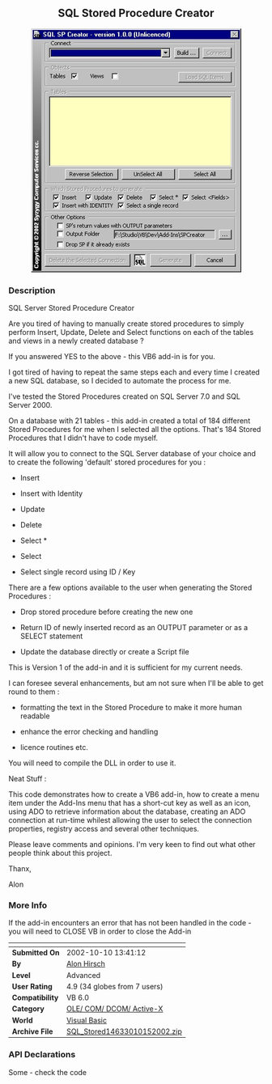 ﻿<div align="center">

## SQL Stored Procedure Creator

<img src="PIC20021015738556680.jpg">
</div>

### Description

SQL Server Stored Procedure Creator

Are you tired of having to manually create stored procedures to simply perform Insert, Update, Delete and Select functions on each of the tables and views in a newly created database ?

If you answered YES to the above - this VB6 add-in is for you.

I got tired of having to repeat the same steps each and every time I created a new SQL database, so I decided to automate the process for me.

I've tested the Stored Procedures created on SQL Server 7.0 and SQL Server 2000.

On a database with 21 tables - this add-in created a total of 184 different Stored Procedures for me when I selected all the options. That's 184 Stored Procedures that I didn't have to code myself.

It will allow you to connect to the SQL Server database of your choice and to create the following 'default' stored procedures for you :

- Insert

- Insert with Identity

- Update

- Delete

- Select *

- Select <column list>

- Select single record using ID / Key

There are a few options available to the user when generating the Stored Procedures :

- Drop stored procedure before creating the new one

- Return ID of newly inserted record as an OUTPUT parameter or as a SELECT statement

- Update the database directly or create a Script file

This is Version 1 of the add-in and it is sufficient for my current needs.

I can foresee several enhancements, but am not sure when I'll be able to get round to them :

- formatting the text in the Stored Procedure to make it more human readable

- enhance the error checking and handling

- licence routines etc.

You will need to compile the DLL in order to use it.

Neat Stuff :

This code demonstrates how to create a VB6 add-in, how to create a menu item under the Add-Ins menu that has a short-cut key as well as an icon, using ADO to retrieve information about the database, creating an ADO connection at run-time whilest allowing the user to select the connection properties, registry access and several other techniques.

Please leave comments and opinions. I'm very keen to find out what other people think about this project.

Thanx,

Alon
 
### More Info
 
If the add-in encounters an error that has not been handled in the code - you will need to CLOSE VB in order to close the Add-in


<span>             |<span>
---                |---
**Submitted On**   |2002-10-10 13:41:12
**By**             |[Alon Hirsch](https://github.com/Planet-Source-Code/PSCIndex/blob/master/ByAuthor/alon-hirsch.md)
**Level**          |Advanced
**User Rating**    |4.9 (34 globes from 7 users)
**Compatibility**  |VB 6\.0
**Category**       |[OLE/ COM/ DCOM/ Active\-X](https://github.com/Planet-Source-Code/PSCIndex/blob/master/ByCategory/ole-com-dcom-active-x__1-29.md)
**World**          |[Visual Basic](https://github.com/Planet-Source-Code/PSCIndex/blob/master/ByWorld/visual-basic.md)
**Archive File**   |[SQL\_Stored14633010152002\.zip](https://github.com/Planet-Source-Code/alon-hirsch-sql-stored-procedure-creator__1-39849/archive/master.zip)

### API Declarations

Some - check the code





